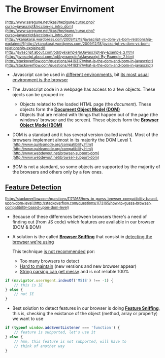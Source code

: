 # The Browser Envirnoment

<sub>[http://www.saregune.net/ikasi/hezigune/curso.php?curso=javascript&leccion=js_intro_dom](http://www.saregune.net/ikasi/hezigune/curso.php?curso=javascript&leccion=js_intro_dom)</sub>  
<sub>[http://vkanakaraj.wordpress.com/2009/12/18/javascript-vs-dom-vs-bom-relationship-explained/](http://vkanakaraj.wordpress.com/2009/12/18/javascript-vs-dom-vs-bom-relationship-explained/)</sub>  
<sub>[http://javascript.about.com/od/byexample/a/Javascript-By-Example_2.htm](http://javascript.about.com/od/byexample/a/Javascript-By-Example_2.htm)</sub>  
<sub>[http://stackoverflow.com/questions/4416317/what-is-the-dom-and-bom-in-javascript](http://stackoverflow.com/questions/4416317/what-is-the-dom-and-bom-in-javascript)</sub>  

- Javascript can be used in [different environments](http://en.wikipedia.org/wiki/JavaScript#Uses_outside_web_pages), bit [its most usual environment is the browser](https://developer.mozilla.org/en/JavaScript_technologies_overview)  

- The Javascript code in a webpage has access to a few objects. These ojects can be grouped in:
    - Objects related to the loaded HTML page (the _document_). These objects form the **[Document Object Model (DOM)](https://github.com/juanmaguitar/training-frontend-docs/tree/master/entorno_navegador/DOM)**
    - Objects that are related with things that happen out of the page (the windows' browser and the screen). These objects form the **[Browser Object Model (BOM)](https://github.com/juanmaguitar/training-frontend-docs/tree/master/entorno_navegador/BOM)**

- DOM is a standard and it has several version (called _levels_). Most of the browsers implement almost in its majority the DOM Level 1.  
<sub>[http://www.quirksmode.org/compatibility.html](http://www.quirksmode.org/compatibility.html)</sub>  
<sub>[http://www.webdevout.net/browser-subport-dom](http://www.webdevout.net/browser-subport-dom)</sub>

- BOM is not a standard, so some objects are supported by the majority of the browsers and others only by a few ones.


## [Feature Detection](https://developer.mozilla.org/en/Browser_Detection_and_Cross_Browser_Support)

<sub>[http://stackoverflow.com/questions/1173165/how-to-guess-browser-compatibility-based-upon-dom-level](http://stackoverflow.com/questions/1173165/how-to-guess-browser-compatibility-based-upon-dom-level)</sub>  

- Because of these differences between browsers there's a need of finding out (from JS code) which features are available in our browser (DOM & BOM)

- A solution is the called [**Browser Sniffing**](http://en.wikipedia.org/wiki/Browser_sniffing) that consist in [detecting the browser we're using](http://www.quirksmode.org/js/detect.html)  

    This technique [is not recommended](http://blogs.sitepoint.com/why-browser-sniffing-stinks/) por:
    - Too many browsers to detect
    - [Hard to maintain](http://www.jibbering.com/faq/notes/detect-browser/) (new versions and new browser appear)
    - [String parsing can get messy](http://www.howtocreate.co.uk/tutorials/jsexamples/sniffer.html) and is not reliable 100%

```javascript
if (navigator.userAgent.indexOf('MSIE') !== -1) {
    // this is IE
} else {
    // not IE
}
```

- Best solution to detect features in our browser is doing [**Feature Sniffing**](http://www.quirksmode.org/js/subport.html), this is, checking the existance of the object (method, array or property) we want to use  

```javascript
if (typeof window.addEventListener === 'function') {
    // feature is subported, let's use it
} else {
    // hmm, this feature is not subported, will have to
    // think of another way
}
```


